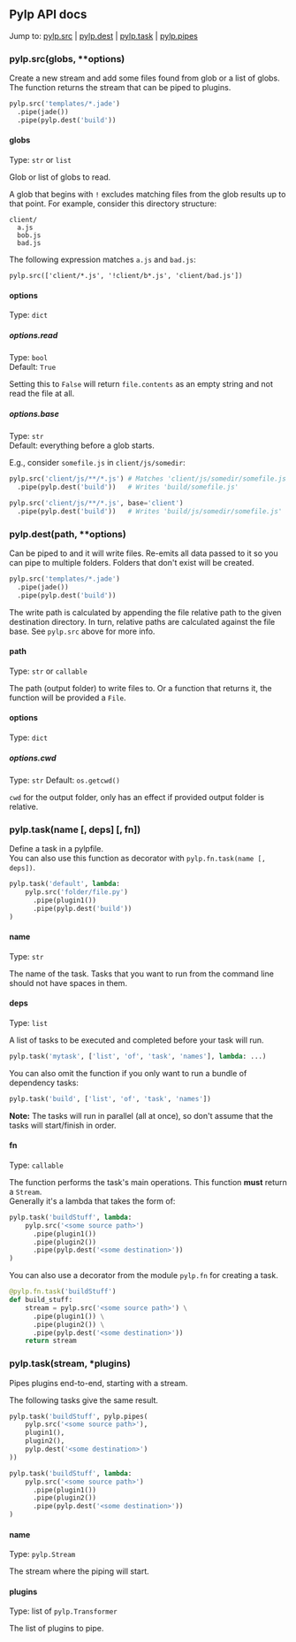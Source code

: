 ## Pylp API docs

Jump to:
  [pylp.src](#pylpsrcglobs-options) |
  [pylp.dest](#pylpdestpath-options) |
  [pylp.task](#pylptaskname--deps--fn) |
  [pylp.pipes](#pylppipesstream-plugins)



### pylp.src(globs, **options)

Create a new stream and add some files found from glob or a list of globs.  
The function returns the stream that can be piped to plugins.

```python
pylp.src('templates/*.jade')
  .pipe(jade())
  .pipe(pylp.dest('build'))
```


#### globs
Type: `str` or `list`

Glob or list of globs to read.

A glob that begins with `!` excludes matching files from the glob results up to that point.
For example, consider this directory structure:

    client/
      a.js
      bob.js
      bad.js

The following expression matches `a.js` and `bad.js`:

    pylp.src(['client/*.js', '!client/b*.js', 'client/bad.js'])


#### options
Type: `dict`

##### options.read
Type: `bool`  
Default: `True`

Setting this to `False` will return `file.contents` as an empty string and not read the file
at all.

##### options.base
Type: `str`  
Default: everything before a glob starts.

E.g., consider `somefile.js` in `client/js/somedir`:

```python
pylp.src('client/js/**/*.js') # Matches 'client/js/somedir/somefile.js'
  .pipe(pylp.dest('build'))   # Writes 'build/somefile.js'

pylp.src('client/js/**/*.js', base='client')
  .pipe(pylp.dest('build'))   # Writes 'build/js/somedir/somefile.js'
```



### pylp.dest(path, **options)

Can be piped to and it will write files. Re-emits all data passed to it so you can pipe to multiple folders.  Folders that don't exist will be created.

```python
pylp.src('templates/*.jade')
  .pipe(jade())
  .pipe(pylp.dest('build'))
```

The write path is calculated by appending the file relative path to the given
destination directory. In turn, relative paths are calculated against the file base.
See `pylp.src` above for more info.


#### path
Type: `str` or `callable`

The path (output folder) to write files to. Or a function that returns it, the function will be provided a `File`.


#### options
Type: `dict`

##### options.cwd
Type: `str`
Default: `os.getcwd()`

`cwd` for the output folder, only has an effect if provided output folder is relative.



### pylp.task(name [, deps] [, fn])

Define a task in a pylpfile.  
You can also use this function as decorator with `pylp.fn.task(name [, deps])`.

```python
pylp.task('default', lambda:
    pylp.src('folder/file.py')
      .pipe(plugin1())
      .pipe(pylp.dest('build'))
)
```


#### name
Type: `str`

The name of the task. Tasks that you want to run from the command line should not have spaces in them.


#### deps
Type: `list`

A list of tasks to be executed and completed before your task will run.

```python
pylp.task('mytask', ['list', 'of', 'task', 'names'], lambda: ...)
```

You can also omit the function if you only want to run a bundle of dependency tasks:

```python
pylp.task('build', ['list', 'of', 'task', 'names'])
```

**Note:** The tasks will run in parallel (all at once), so don't assume that the tasks will start/finish in order.


#### fn
Type: `callable`

The function performs the task's main operations. This function **must** return a `Stream`.  
Generally it's a lambda that takes the form of:

```python
pylp.task('buildStuff', lambda:
    pylp.src('<some source path>')
      .pipe(plugin1())
      .pipe(plugin2())
      .pipe(pylp.dest('<some destination>'))
)
```

You can also use a decorator from the module `pylp.fn` for creating a task.

```python
@pylp.fn.task('buildStuff')
def build_stuff:
    stream = pylp.src('<some source path>') \
      .pipe(plugin1()) \
      .pipe(plugin2()) \
      .pipe(pylp.dest('<some destination>'))
    return stream
```



### pylp.task(stream, *plugins)

Pipes plugins end-to-end, starting with a stream.

The following tasks give the same result.

```python
pylp.task('buildStuff', pylp.pipes(
    pylp.src('<some source path>'),
    plugin1(),
    plugin2(),
    pylp.dest('<some destination>')
))
```

```python
pylp.task('buildStuff', lambda:
    pylp.src('<some source path>')
      .pipe(plugin1())
      .pipe(plugin2())
      .pipe(pylp.dest('<some destination>'))
)
```


#### name
Type: `pylp.Stream`

The stream where the piping will start.


#### plugins
Type: list of `pylp.Transformer`

The list of plugins to pipe.
